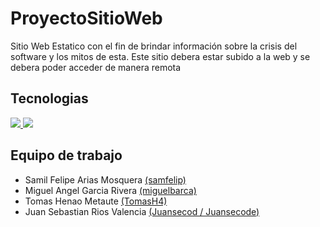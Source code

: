 # ProyectoSitioWeb
Sitio Web Estatico con el fin de brindar información sobre la crisis del software y los mitos de esta. Este sitio debera estar subido a la web y se debera poder acceder de manera remota

## Tecnologias
<a href="https://developer.mozilla.org/es/docs/Web/HTML">
  <img src="https://img.shields.io/badge/HTML5-E34F26?style=for-the-badge&logo=html5&logoColor=white" />
</a>
<a href="https://getbootstrap.com/docs/4.6/getting-started/introduction/">
  <img src="https://img.shields.io/badge/bootstrap-%23563D7C.svg?style=for-the-badge&logo=bootstrap&logoColor=white" />
</a>

## Equipo de trabajo
* Samil Felipe Arias Mosquera [(samfelip)](https://github.com/samfelip)
* Miguel Angel Garcia Rivera [(miguelbarca)](https://github.com/miguelbarca)
* Tomas Henao Metaute [(TomasH4)](https://github.com/TomasH4)
* Juan Sebastian Rios Valencia [(Juansecod / Juansecode)](https://github.com/Juansecod)
